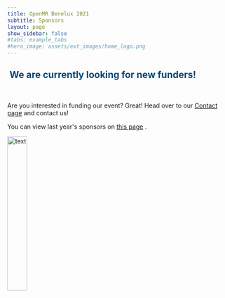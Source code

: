 ```yaml
---
title: OpenMR Benelux 2021
subtitle: Sponsors
layout: page
show_sidebar: false
#tabs: example_tabs
#hero_image: assets/ext_images/home_logo.png
---
```


<a name="top"></a>
## <span style="color:#004777"> We are currently looking for new funders! </span>

<style>
img {
  width: 30%;
  height: auto;
  display: inline-block;
}
.img1 {
  width: 80%;
  height: auto;
  display: inline-block;
}
</style>

&nbsp;

 Are you interested in funding our event? Great! Head over to our <a href="../../page-contact">Contact page</a> and contact us!

You can view last year's sponsors on <a href="../../2020/page-sponsors">this page</a> .

<img src="../../assets/ext_images/2020/post_separator.png" alt="text"> 
<br>
<a href="../page-sponsors#top"><i class="fas fa-arrow-alt-circle-up" style="position: relative; top: -3px; text-indent: 0px; vertical-align: middle; color:#004777;"></i></a>
